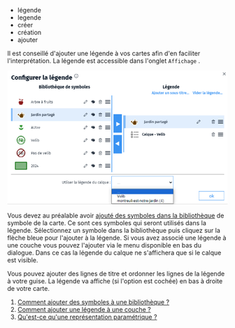 - légende
- legende
- créer
- création
- ajouter

Il est conseillé d'ajouter une légende à vos cartes afin d'en faciliter l'interprétation.
La légende est accessible dans l'onglet `Affichage` <i class="fg-map-legend colored"></i>.

![](../../docs/img/legend.png)

Vous devez au préalable avoir [ajouté des symboles dans la bibliothèque](#../symboliser/Comment_créer_une_bibliothèque_de_symboles.md) de symbole de la carte. Ce sont ces symboles qui seront utilisés dans la légende. Sélectionnez un symbole dans la bibliothèque puis cliquez sur la flèche bleue pour l'ajouter à la légende.
Si vous avez associé une légende à une couche vous pouvez l'ajouter via le menu disponible en bas du dialogue. Dans ce cas la légende du  calque ne s'affichera que si le calque est visible.

Vous pouvez ajouter des lignes de titre et ordonner les lignes de la légende à votre guise.
La légende va affiche (si l'option est cochée) en bas à droite de votre carte.

1. [Comment ajouter des symboles à une bibliothèque ?](../symboliser/Comment_créer_une_bibliothèque_de_symboles.md)
1. [Comment ajouter une légende à une couche ?](./Comment_ajouter_une_légende_à_une_couche.md)
1. [Qu'est-ce qu'une représentation paramétrique ?](../symboliser/Qu'est-ce_qu'une_représentation_paramétrique.md)
